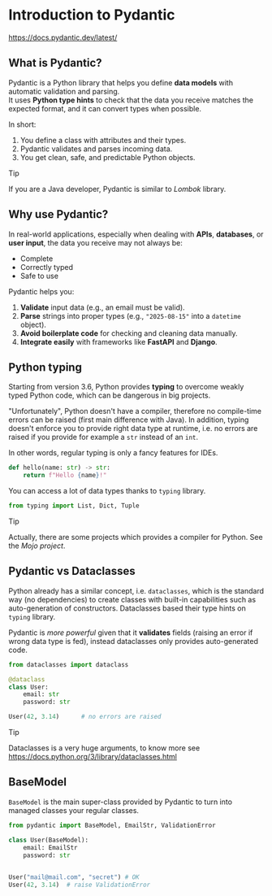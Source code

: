# Introduction to Pydantic

https://docs.pydantic.dev/latest/

## What is Pydantic?

Pydantic is a Python library that helps you define **data models** with automatic validation and parsing.  
It uses **Python type hints** to check that the data you receive matches the expected format, and it can convert types when possible.

In short:

1. You define a class with attributes and their types.
2. Pydantic validates and parses incoming data.
3. You get clean, safe, and predictable Python objects.

> [!TIP]
> If you are a Java developer, Pydantic is similar to *Lombok* library.

## Why use Pydantic?

In real-world applications, especially when dealing with **APIs**, **databases**, or **user input**, the data you receive may not always be:

- Complete
- Correctly typed
- Safe to use

Pydantic helps you:

1. **Validate** input data (e.g., an email must be valid).
2. **Parse** strings into proper types (e.g., `"2025-08-15"` into a `datetime` object).
3. **Avoid boilerplate code** for checking and cleaning data manually.
4. **Integrate easily** with frameworks like **FastAPI** and **Django**.


## Python typing

Starting from version 3.6, Python provides **typing** to overcome weakly typed Python code, which can be dangerous in big projects.

"Unfortunately", Python doesn't have a compiler, therefore no compile-time errors can be raised (first main difference with Java). In addition, typing doesn't enforce you to provide right data type at runtime, i.e. no errors are raised if you provide for example a `str` instead of an `int`.

In other words, regular typing is only a fancy features for IDEs.

```python
def hello(name: str) -> str:
    return f"Hello {name}!"
```

You can access a lot of data types thanks to `typing` library.

```python
from typing import List, Dict, Tuple
```

> [!TIP]
> Actually, there are some projects which provides a compiler for Python. See the *Mojo project*.

## Pydantic vs Dataclasses

Python already has a similar concept, i.e. `dataclasses`, which is the standard way (no dependencies) to create classes with built-in capabilities such as auto-generation of constructors. Dataclasses based their type hints on `typing` library.

Pydantic is *more powerful* given that it **validates** fields (raising an error if wrong data type is fed), instead dataclasses only provides auto-generated code.

```python
from dataclasses import dataclass

@dataclass
class User:
    email: str
    password: str

User(42, 3.14)      # no errors are raised
```

> [!TIP]
> Dataclasses is a very huge arguments, to know more see https://docs.python.org/3/library/dataclasses.html

## BaseModel

`BaseModel` is the main super-class provided by Pydantic to turn into managed classes your regular classes.

```python
from pydantic import BaseModel, EmailStr, ValidationError

class User(BaseModel):
    email: EmailStr
    password: str
    

User("mail@mail.com", "secret") # OK
User(42, 3.14)  # raise ValidationError
